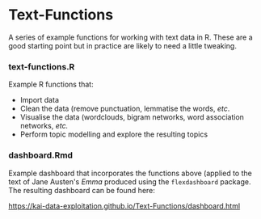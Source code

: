 # Text-Functions

A series of example functions for working with text data in R. These are a good starting point but in practice are likely to need a little tweaking.


### text-functions.R

Example R functions that:
- Import data
- Clean the data (remove punctuation, lemmatise the words, *etc*.
- Visualise the data (wordclouds, bigram networks, word association networks, *etc.*
- Perform topic modelling and explore the resulting topics

### dashboard.Rmd

Example dashboard that incorporates the functions above (applied to the text of Jane Austen's *Emma* produced using the `flexdashboard` package. The resulting dashboard can be found here:

  https://kai-data-exploitation.github.io/Text-Functions/dashboard.html
